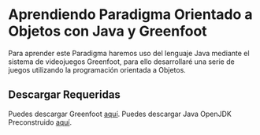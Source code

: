 # Aprendiendo Paradigma Orientado a Objetos con Java y Greenfoot

Para aprender este Paradigma haremos uso del lenguaje Java mediante el sistema de videojuegos Greenfoot, para ello desarrollaré una serie de juegos utilizando la programación orientada a Objetos.

## Descargar Requeridas

Puedes descargar Greenfoot [aquí](https://www.greenfoot.org/download).
Puedes descargar Java OpenJDK Preconstruido [aquí](https://adoptium.net/es/download/).